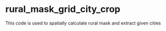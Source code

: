 # rural_mask_grid_city_crop
This code is used to spatially calculate rural mask and extract given cities
